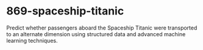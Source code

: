 # 869-spaceship-titanic
Predict whether passengers aboard the Spaceship Titanic were transported to an alternate dimension using structured data and advanced machine learning techniques.
